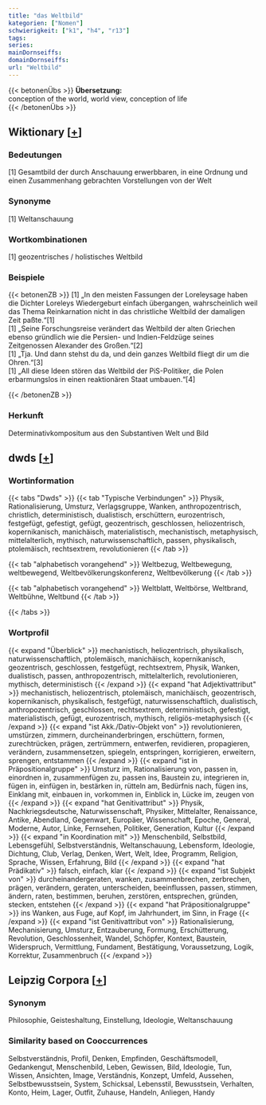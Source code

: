 ```yaml
---
title: "das Weltbild"
kategorien: ["Nomen"]
schwierigkeit: ["k1", "h4", "r13"]
tags:
series:
mainDornseiffs:
domainDornseiffs:
url: "Weltbild"
---
```


{{< betonenÜbs >}}
**Übersetzung:**  
conception of the world, world view, conception  of life  
{{< /betonenÜbs >}}

## Wiktionary [[+](https://de.wiktionary.org/wiki/Weltbild)]

### Bedeutungen
[1] Gesamtbild der durch Anschauung erwerbbaren, in eine Ordnung und einen Zusammenhang gebrachten Vorstellungen von der Welt  

### Synonyme
[1] Weltanschauung  

### Wortkombinationen
[1] geozentrisches / holistisches Weltbild  

### Beispiele
{{< betonenZB >}}
[1] „In den meisten Fassungen der Loreleysage haben die Dichter Loreleys Wiedergeburt einfach übergangen, wahrscheinlich weil das Thema Reinkarnation nicht in das christliche Weltbild der damaligen Zeit paßte.“[1]  
[1] „Seine Forschungsreise verändert das Weltbild der alten Griechen ebenso gründlich wie die Persien- und Indien-Feldzüge seines Zeitgenossen Alexander des Großen.“[2]  
[1] „Tja. Und dann stehst du da, und dein ganzes Weltbild fliegt dir um die Ohren.“[3]  
[1] „All diese Ideen stören das Weltbild der PiS-Politiker, die Polen erbarmungslos in einen reaktionären Staat umbauen.“[4]  

{{< /betonenZB >}}
### Herkunft
Determinativkompositum aus den Substantiven Welt und Bild  



## dwds [[+](https://www.dwds.de/wb/Weltbild)]

### Wortinformation
{{< tabs "Dwds" >}}
{{< tab "Typische Verbindungen" >}}
Physik, Rationalisierung, Umsturz, Verlagsgruppe, Wanken, anthropozentrisch, christlich, deterministisch, dualistisch, erschüttern, eurozentrisch, festgefügt, gefestigt, gefügt, geozentrisch, geschlossen, heliozentrisch, kopernikanisch, manichäisch, materialistisch, mechanistisch, metaphysisch, mittelalterlich, mythisch, naturwissenschaftlich, passen, physikalisch, ptolemäisch, rechtsextrem, revolutionieren
{{< /tab >}}

{{< tab "alphabetisch vorangehend" >}}
Weltbezug, Weltbewegung, weltbewegend, Weltbevölkerungskonferenz, Weltbevölkerung
{{< /tab >}}

{{< tab "alphabetisch vorangehend" >}}
Weltblatt, Weltbörse, Weltbrand, Weltbühne, Weltbund
{{< /tab >}}

{{< /tabs >}}

### Wortprofil
{{< expand "Überblick" >}} mechanistisch, heliozentrisch, physikalisch, naturwissenschaftlich, ptolemäisch, manichäisch, kopernikanisch, geozentrisch, geschlossen, festgefügt, rechtsextrem, Physik, Wanken, dualistisch, passen, anthropozentrisch, mittelalterlich, revolutionieren, mythisch, deterministisch {{< /expand >}}
{{< expand "hat Adjektivattribut" >}} mechanistisch, heliozentrisch, ptolemäisch, manichäisch, geozentrisch, kopernikanisch, physikalisch, festgefügt, naturwissenschaftlich, dualistisch, anthropozentrisch, geschlossen, rechtsextrem, deterministisch, gefestigt, materialistisch, gefügt, eurozentrisch, mythisch, religiös-metaphysisch {{< /expand >}}
{{< expand "ist Akk./Dativ-Objekt von" >}} revolutionieren, umstürzen, zimmern, durcheinanderbringen, erschüttern, formen, zurechtrücken, prägen, zertrümmern, entwerfen, revidieren, propagieren, verändern, zusammensetzen, spiegeln, entspringen, korrigieren, erweitern, sprengen, entstammen {{< /expand >}}
{{< expand "ist in Präpositionalgruppe" >}} Umsturz im, Rationalisierung von, passen in, einordnen in, zusammenfügen zu, passen ins, Baustein zu, integrieren in, fügen in, einfügen in, bestärken in, rütteln am, Bedürfnis nach, fügen ins, Einklang mit, einbauen in, vorkommen in, Einblick in, Lücke im, zeugen von {{< /expand >}}
{{< expand "hat Genitivattribut" >}} Physik, Nachkriegsdeutsche, Naturwissenschaft, Physiker, Mittelalter, Renaissance, Antike, Abendland, Gegenwart, Europäer, Wissenschaft, Epoche, General, Moderne, Autor, Linke, Fernsehen, Politiker, Generation, Kultur {{< /expand >}}
{{< expand "in Koordination mit" >}} Menschenbild, Selbstbild, Lebensgefühl, Selbstverständnis, Weltanschauung, Lebensform, Ideologie, Dichtung, Club, Verlag, Denken, Wert, Welt, Idee, Programm, Religion, Sprache, Wissen, Erfahrung, Bild {{< /expand >}}
{{< expand "hat Prädikativ" >}} falsch, einfach, klar {{< /expand >}}
{{< expand "ist Subjekt von" >}} durcheinandergeraten, wanken, zusammenbrechen, zerbrechen, prägen, verändern, geraten, unterscheiden, beeinflussen, passen, stimmen, ändern, raten, bestimmen, beruhen, zerstören, entsprechen, gründen, stecken, entstehen {{< /expand >}}
{{< expand "hat Präpositionalgruppe" >}} ins Wanken, aus Fuge, auf Kopf, im Jahrhundert, im Sinn, in Frage {{< /expand >}}
{{< expand "ist Genitivattribut von" >}} Rationalisierung, Mechanisierung, Umsturz, Entzauberung, Formung, Erschütterung, Revolution, Geschlossenheit, Wandel, Schöpfer, Kontext, Baustein, Widerspruch, Vermittlung, Fundament, Bestätigung, Voraussetzung, Logik, Korrektur, Zusammenbruch {{< /expand >}}

## Leipzig Corpora [[+](https://corpora.uni-leipzig.de/en/res?word=Weltbild&corpusId=deu_newscrawl-public_2018)]


### Synonym
Philosophie, Geisteshaltung, Einstellung, Ideologie, Weltanschauung


### Similarity based on Cooccurrences
Selbstverständnis, Profil, Denken, Empfinden, Geschäftsmodell, Gedankengut, Menschenbild, Leben, Gewissen, Bild, Ideologie, Tun, Wissen, Ansichten, Image, Verständnis, Konzept, Umfeld, Aussehen, Selbstbewusstsein, System, Schicksal, Lebensstil, Bewusstsein, Verhalten, Konto, Heim, Lager, Outfit, Zuhause, Handeln, Anliegen, Handy

